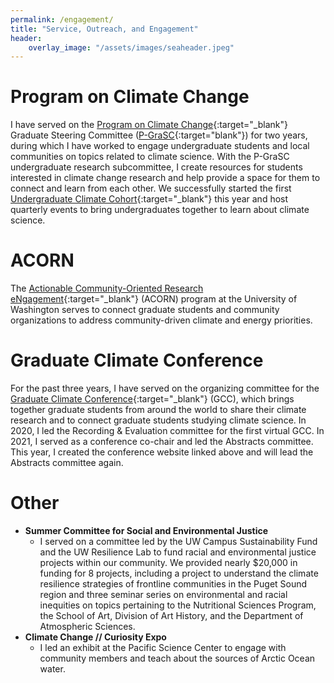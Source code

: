 ```yaml
---
permalink: /engagement/
title: "Service, Outreach, and Engagement"
header:
    overlay_image: "/assets/images/seaheader.jpeg"
---
```

# Program on Climate Change

I have served on the [Program on Climate Change](https://pcc.uw.edu){:target="_blank"} Graduate Steering Committee ([P-GraSC](https://pcc.uw.edu/people/graduate-student-steering-committee/){:target="blank"}) for two years, during which I have worked to engage undergraduate students and local communities on topics related to climate science. With the P-GraSC undergraduate research subcommittee, I create resources for students interested in climate change research and help provide a space for them to connect and learn from each other. We successfully started the first [Undergraduate Climate Cohort](https://pcc.uw.edu/research/undergraduate-climate-cohort/){:target="_blank"} this year and host quarterly events to bring undergraduates together to learn about climate science. 

# ACORN

The [Actionable Community-Oriented Research eNgagement](https://pcc.uw.edu/research/acorn-program/){:target="_blank"} (ACORN) program at the University of Washington serves to connect graduate students and community organizations to address community-driven climate and energy priorities. 

# Graduate Climate Conference

For the past three years, I have served on the organizing committee for the [Graduate Climate Conference](https://graduateclimateconference.github.io){:target="_blank"} (GCC), which brings together graduate students from around the world to share their climate research and to connect graduate students studying climate science. In 2020, I led the Recording & Evaluation committee for the first virtual GCC. In 2021, I served as a conference co-chair and led the Abstracts committee. This year, I created the conference website linked above and will lead the Abstracts committee again.

# Other

- __Summer Committee for Social and Environmental Justice__
    - I served on a committee led by the UW Campus Sustainability Fund and the UW Resilience Lab to fund racial and environmental justice projects within our community. We provided nearly $20,000 in funding for 8 projects, including a project to understand the climate resilience strategies of frontline communities in the Puget Sound region and three seminar series on environmental and racial inequities on topics pertaining to the Nutritional Sciences Program, the School of Art, Division of Art History, and the Department of Atmospheric Sciences.
- __Climate Change // Curiosity Expo__
    - I led an exhibit at the Pacific Science Center to engage with community members and teach about the sources of Arctic Ocean water.